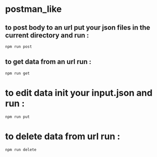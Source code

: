 # postman_like


## to post body to an url put your json files in the current directory and run :
```
npm run post
```


## to get data from an url run :
```
npm run get
```

# to edit data init your input.json and run :
```
npm run put
```


# to delete data from url run :
```
npm run delete
```
